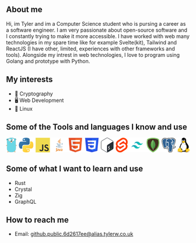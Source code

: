 ## About me
Hi, im Tyler and im a Computer Science student who is pursing a career as a software engineer. I am very passionate about open-source software and I constantly trying to make it more accessible. I have worked with web many technologies in my spare time like for example Svelte(kit), Tailwind and ReactJS (I have other, limited, experiences with other frameworks and tools). Alongside my intrest in web technologies, I love to program using Golang and prototype with Python. 

## My interests
- 🔐 Cryptography
- 🖥 Web Development
- 🐧 Linux

## Some of the Tools and languages I know and use
![Golang, Python, JavaScript, Java, HTML, CSS, Bash, Svelte, Tailwind, MongoDB, Postgres, Linux](./languages+tools.png)

## Some of what I want to learn and use
- Rust
- Crystal
- Zig
- GraphQL

## How to reach me
- Email: github.public.6d2617ee@alias.tylerw.co.uk
